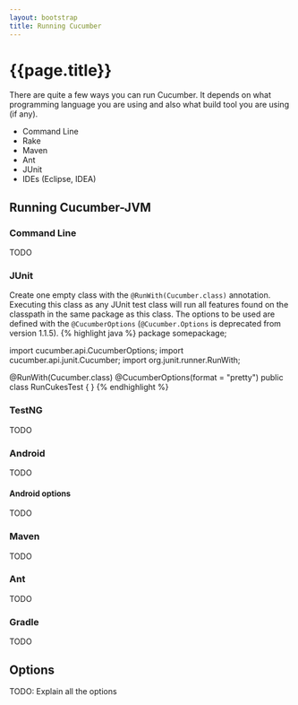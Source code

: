 ```yaml
---
layout: bootstrap
title: Running Cucumber
---
```

# {{page.title}}

There are quite a few ways you can run Cucumber. It depends on what programming language you are using and also what build tool
you are using (if any).

* Command Line
* Rake
* Maven
* Ant
* JUnit
* IDEs (Eclipse, IDEA)
 
## Running Cucumber-JVM
### Command Line
TODO
### JUnit
Create one empty class with the `@RunWith(Cucumber.class)` annotation. 
Executing this class as any JUnit test class will run all features found on the classpath in the same package as this class.
The options to be used are defined with the `@CucumberOptions` (`@Cucumber.Options` is deprecated from version 1.1.5).
{% highlight java %}
package somepackage;

import cucumber.api.CucumberOptions;
import cucumber.api.junit.Cucumber;
import org.junit.runner.RunWith;

@RunWith(Cucumber.class)
@CucumberOptions(format = "pretty")
public class RunCukesTest {
}
{% endhighlight %}
### TestNG
TODO
### Android
TODO
#### Android options
TODO
### Maven
TODO
### Ant
TODO
### Gradle
TODO

## Options

TODO: Explain all the options
